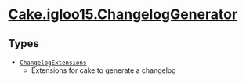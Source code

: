 # [Cake.igloo15.ChangelogGenerator](./README.md)

## Types

- [`ChangelogExtensions`](./ChangelogExtensions.md)
	- Extensions for cake to generate a changelog

